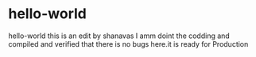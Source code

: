 # hello-world
hello-world
this is an edit by shanavas
I amm doint the codding and compiled and verified that there is no bugs here.it is ready for Production
